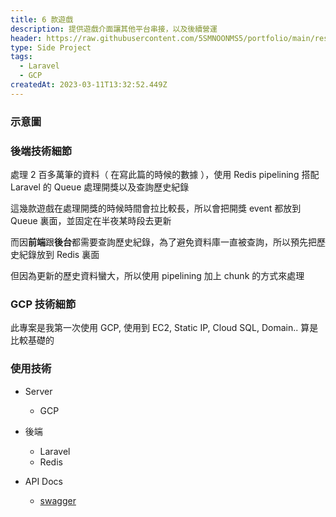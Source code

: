 ```yaml
---
title: 6 款遊戲
description: 提供遊戲介面讓其他平台串接，以及後續營運
header: https://raw.githubusercontent.com/5SMNOONMS5/portfolio/main/resources/projects/game/game1.png
type: Side Project
tags: 
  - Laravel
  - GCP
createdAt: 2023-03-11T13:32:52.449Z
---
```


### 示意圖

<smart-figure src="https://raw.githubusercontent.com/5SMNOONMS5/portfolio/main/resources/projects/game/game2.png"></smart-figure>
<smart-figure src="https://raw.githubusercontent.com/5SMNOONMS5/portfolio/main/resources/projects/game/game3.png"></smart-figure>
<smart-figure src="https://raw.githubusercontent.com/5SMNOONMS5/portfolio/main/resources/projects/game/game4.png"></smart-figure>
<smart-figure src="https://raw.githubusercontent.com/5SMNOONMS5/portfolio/main/resources/projects/game/game5.png"></smart-figure>
<smart-figure src="https://raw.githubusercontent.com/5SMNOONMS5/portfolio/main/resources/projects/game/game6.png"></smart-figure>

### 後端技術細節

處理 2 百多萬筆的資料（ 在寫此篇的時候的數據 ），使用 Redis pipelining 搭配 Laravel 的 Queue 處理開獎以及查詢歷史紀錄

這幾款遊戲在處理開獎的時候時間會拉比較長，所以會把開獎 event 都放到 Queue 裏面，並固定在半夜某時段去更新

而因**前端**跟**後台**都需要查詢歷史紀錄，為了避免資料庫一直被查詢，所以預先把歷史紀錄放到 Redis 裏面

但因為更新的歷史資料蠻大，所以使用 pipelining 加上 chunk 的方式來處理

### GCP 技術細節

此專案是我第一次使用 GCP, 使用到 EC2, Static IP, Cloud SQL, Domain.. 算是比較基礎的

### 使用技術

* Server
  * GCP

* 後端
	- Laravel
	- Redis

* API Docs
  - [swagger](https://swagger.io/)
